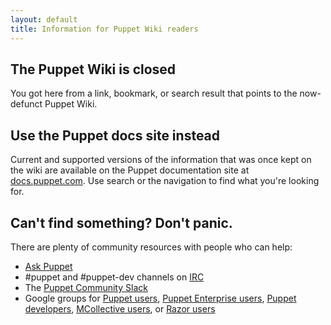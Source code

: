 ```yaml
---
layout: default
title: Information for Puppet Wiki readers
---
```


The Puppet Wiki is closed
-----
You got here from a link, bookmark, or search result that points to the now-defunct Puppet Wiki.

## Use the Puppet docs site instead

Current and supported versions of the information that was once kept on the wiki are available on the Puppet documentation site at [docs.puppet.com](https://docs.puppet.com). Use search or the navigation to find what you're looking for.

## Can't find something? Don't panic.

There are plenty of community resources with people who can help:

- [Ask Puppet](https://ask.puppet.com/)
- #puppet and #puppet-dev channels on [IRC](http://webchat.freenode.net/?channels=puppet)
- The [Puppet Community Slack](http://puppetcommunity.slack.com/)
- Google groups for [Puppet users](http://groups.google.com/group/puppet-users), [Puppet Enterprise users](https://groups.google.com/a/puppet.com/forum/#!forum/pe-users), [Puppet developers](http://groups.google.com/group/puppet-dev), [MCollective users](https://groups.google.com/forum/#!forum/mcollective-users), or [Razor users](http://groups.google.com/group/puppet-razor)


